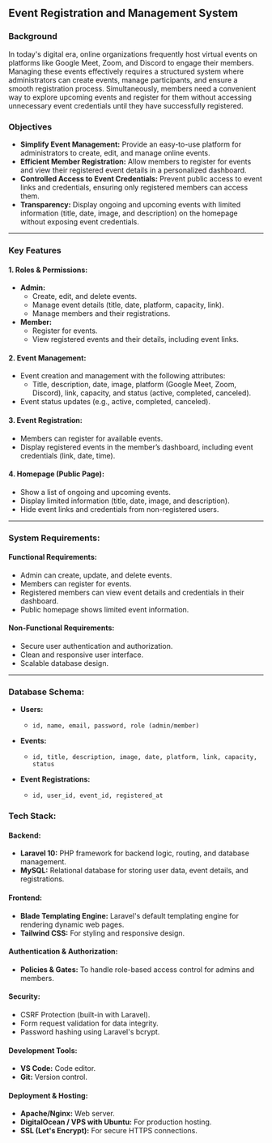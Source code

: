 ## Event Registration and Management System  

### Background  
In today's digital era, online organizations frequently host virtual events on platforms like Google Meet, Zoom, and Discord to engage their members. Managing these events effectively requires a structured system where administrators can create events, manage participants, and ensure a smooth registration process. Simultaneously, members need a convenient way to explore upcoming events and register for them without accessing unnecessary event credentials until they have successfully registered.  

### Objectives  
- **Simplify Event Management:** Provide an easy-to-use platform for administrators to create, edit, and manage online events.  
- **Efficient Member Registration:** Allow members to register for events and view their registered event details in a personalized dashboard.  
- **Controlled Access to Event Credentials:** Prevent public access to event links and credentials, ensuring only registered members can access them.  
- **Transparency:** Display ongoing and upcoming events with limited information (title, date, image, and description) on the homepage without exposing event credentials.  

---

### **Key Features**  

#### 1. **Roles & Permissions:**  
   - **Admin:**  
     - Create, edit, and delete events.  
     - Manage event details (title, date, platform, capacity, link).  
     - Manage members and their registrations.  
   - **Member:**  
     - Register for events.  
     - View registered events and their details, including event links.  

#### 2. **Event Management:**  
   - Event creation and management with the following attributes:  
     - Title, description, date, image, platform (Google Meet, Zoom, Discord), link, capacity, and status (active, completed, canceled).  
   - Event status updates (e.g., active, completed, canceled).  

#### 3. **Event Registration:**  
   - Members can register for available events.  
   - Display registered events in the member’s dashboard, including event credentials (link, date, time).  

#### 4. **Homepage (Public Page):**  
   - Show a list of ongoing and upcoming events.  
   - Display limited information (title, date, image, and description).  
   - Hide event links and credentials from non-registered users.  

---

### **System Requirements:**  

#### **Functional Requirements:**  
- Admin can create, update, and delete events.  
- Members can register for events.  
- Registered members can view event details and credentials in their dashboard.  
- Public homepage shows limited event information.  

#### **Non-Functional Requirements:**  
- Secure user authentication and authorization.  
- Clean and responsive user interface.  
- Scalable database design.  

---

### **Database Schema:**  

- **Users:**  
  - `id, name, email, password, role (admin/member)`  

- **Events:**  
  - `id, title, description, image, date, platform, link, capacity, status`  

- **Event Registrations:**  
  - `id, user_id, event_id, registered_at`  


### **Tech Stack:**  

#### **Backend:**  
- **Laravel 10:** PHP framework for backend logic, routing, and database management.  
- **MySQL:** Relational database for storing user data, event details, and registrations.  

#### **Frontend:**  
- **Blade Templating Engine:** Laravel's default templating engine for rendering dynamic web pages.  
- **Tailwind CSS:** For styling and responsive design.  

#### **Authentication & Authorization:**  
- **Policies & Gates:** To handle role-based access control for admins and members.  

#### **Security:**  
- CSRF Protection (built-in with Laravel).  
- Form request validation for data integrity.  
- Password hashing using Laravel's bcrypt.  

#### **Development Tools:**  
- **VS Code:** Code editor.  
- **Git:** Version control.  

#### **Deployment & Hosting:**  
- **Apache/Nginx:** Web server.  
- **DigitalOcean / VPS with Ubuntu:** For production hosting.  
- **SSL (Let's Encrypt):** For secure HTTPS connections.  
